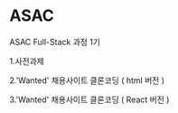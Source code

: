 # ASAC
ASAC Full-Stack 과정 1기

1.사전과제

2.'Wanted' 채용사이트 클론코딩 ( html 버전 )

3.'Wanted' 채용사이트 클론코딩 ( React 버전 )
